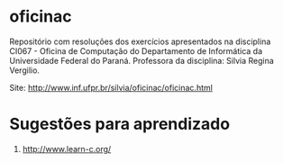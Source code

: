 # oficinac
Repositório com resoluções dos exercícios apresentados na disciplina CI067 - Oficina de Computação do Departamento de Informática da Universidade Federal do Paraná. Professora da disciplina: Silvia Regina Vergilio.

Site: http://www.inf.ufpr.br/silvia/oficinac/oficinac.html


# Sugestões para aprendizado

1. http://www.learn-c.org/
